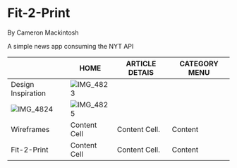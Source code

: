# Fit-2-Print

By Cameron Mackintosh

A simple news app consuming the NYT API

|                     | HOME          | ARTICLE DETAIS | CATEGORY MENU |
| ------------------  | ------------- | -------------- | ------------- | 
| Design Inspiration  | ![IMG_4823](https://user-images.githubusercontent.com/72054706/121571551-69cf9080-c9e0-11eb-9719-cd5498121842.PNG)
  | ![IMG_4824](https://user-images.githubusercontent.com/72054706/121571679-8f5c9a00-c9e0-11eb-8442-4ca3e9a08a14.PNG)  | ![IMG_4825](https://user-images.githubusercontent.com/72054706/121571738-9e434c80-c9e0-11eb-94a3-5a3615b273fe.PNG)       |
| Wireframes          | Content Cell  | Content Cell.  | Content       |
| Fit-2-Print         | Content Cell  | Content Cell.  | Content       |
